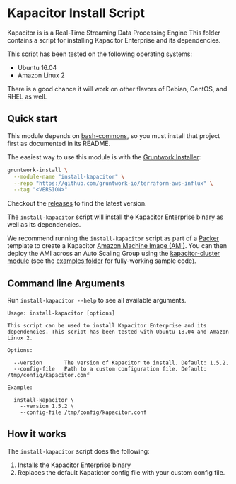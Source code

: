 # Kapacitor Install Script

Kapacitor is is a Real-Time Streaming Data Processing Engine
This folder contains a script for installing Kapacitor Enterprise and its dependencies.

This script has been tested on the following operating systems:

* Ubuntu 16.04
* Amazon Linux 2

There is a good chance it will work on other flavors of Debian, CentOS, and RHEL as well.

## Quick start

This module depends on [bash-commons](https://github.com/gruntwork-io/bash-commons), so you must install that project
first as documented in its README.

The easiest way to use this module is with the [Gruntwork Installer](https://github.com/gruntwork-io/gruntwork-installer):

```bash
gruntwork-install \
  --module-name "install-kapacitor" \
  --repo "https://github.com/gruntwork-io/terraform-aws-influx" \
  --tag "<VERSION>"
```

Checkout the [releases](https://github.com/gruntwork-io/terraform-aws-influx/releases) to find the latest version.

The `install-kapacitor` script will install the Kapacitor Enterprise binary as well as its dependencies.

We recommend running the `install-kapacitor` script as part of a [Packer](https://www.packer.io/) template to 
create a Kapacitor [Amazon Machine Image (AMI)](http://docs.aws.amazon.com/AWSEC2/latest/UserGuide/AMIs.html).
You can then deploy the AMI across an Auto Scaling Group using the [kapacitor-cluster 
module](https://github.com/gruntwork-io/terraform-aws-influx/tree/master/modules/kapacitor-cluster) (see the 
[examples folder](https://github.com/gruntwork-io/terraform-aws-influx/tree/master/examples) for fully-working sample code).


## Command line Arguments

Run `install-kapacitor --help` to see all available arguments.

```
Usage: install-kapacitor [options]

This script can be used to install Kapacitor Enterprise and its dependencies. This script has been tested with Ubuntu 18.04 and Amazon Linux 2.

Options:

  --version       The version of Kapacitor to install. Default: 1.5.2.
  --config-file   Path to a custom configuration file. Default: /tmp/config/kapacitor.conf

Example:

  install-kapacitor \
    --version 1.5.2 \
    --config-file /tmp/config/kapacitor.conf
```

## How it works

The `install-kapacitor` script does the following:

1. Installs the Kapacitor Enterprise binary
1. Replaces the default Kapatictor config file with your custom config file.
